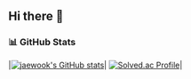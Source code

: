 ## Hi there 👋

### 📊 GitHub Stats

|[![jaewook's GitHub stats](https://github-readme-stats.vercel.app/api?username=jwshin0908&theme=algolia&show_icons=true)](https://github.com/jwshin0908/github-readme-stats)|
[![Solved.ac Profile](http://mazassumnida.wtf/api/v2/generate_badge?boj=jwshin0908)](https://solved.ac/jwshin0908/)|
